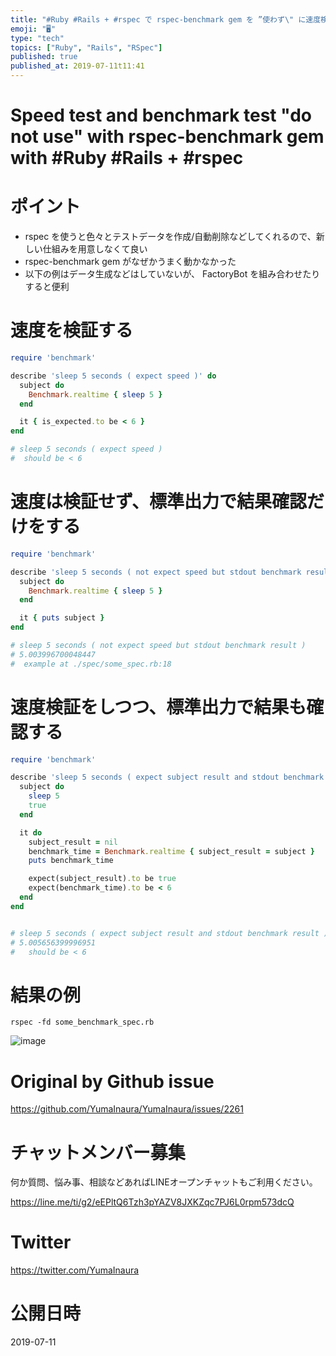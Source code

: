 ```yaml
---
title: "#Ruby #Rails + #rspec で rspec-benchmark gem を ”使わず\" に速度検証・ベンチマークテストをする"
emoji: "🖥"
type: "tech"
topics: ["Ruby", "Rails", "RSpec"]
published: true
published_at: 2019-07-11t11:41
---
```


# Speed test and benchmark test "do not use" with rspec-benchmark gem with #Ruby #Rails + #rspec


# ポイント

- rspec を使うと色々とテストデータを作成/自動削除などしてくれるので、新しい仕組みを用意しなくて良い
- rspec-benchmark gem がなぜかうまく動かなかった
- 以下の例はデータ生成などはしていないが、 FactoryBot を組み合わせたりすると便利

# 速度を検証する

```rb
require 'benchmark'

describe 'sleep 5 seconds ( expect speed )' do
  subject do
    Benchmark.realtime { sleep 5 }
  end

  it { is_expected.to be < 6 }
end

# sleep 5 seconds ( expect speed )
#  should be < 6
```

# 速度は検証せず、標準出力で結果確認だけをする


```rb
require 'benchmark'

describe 'sleep 5 seconds ( not expect speed but stdout benchmark result )' do
  subject do
    Benchmark.realtime { sleep 5 }
  end

  it { puts subject }
end

# sleep 5 seconds ( not expect speed but stdout benchmark result )
# 5.003996700048447
#  example at ./spec/some_spec.rb:18
```

# 速度検証をしつつ、標準出力で結果も確認する

```rb
require 'benchmark'

describe 'sleep 5 seconds ( expect subject result and stdout benchmark result )' do
  subject do
    sleep 5
    true
  end

  it do
    subject_result = nil
    benchmark_time = Benchmark.realtime { subject_result = subject }
    puts benchmark_time

    expect(subject_result).to be true
    expect(benchmark_time).to be < 6
  end
end


# sleep 5 seconds ( expect subject result and stdout benchmark result )
# 5.005656399996951
#   should be < 6
```

# 結果の例

```
rspec -fd some_benchmark_spec.rb
```

![image](https://user-images.githubusercontent.com/13635059/61013831-531cfb00-a3bf-11e9-99ff-026ecefeefc6.png)



# Original by Github issue

https://github.com/YumaInaura/YumaInaura/issues/2261








<!-- Update From Qiita API -->

# チャットメンバー募集


何か質問、悩み事、相談などあればLINEオープンチャットもご利用ください。

https://line.me/ti/g2/eEPltQ6Tzh3pYAZV8JXKZqc7PJ6L0rpm573dcQ





# Twitter


https://twitter.com/YumaInaura


<!-- Update From Qiita API -->



# 公開日時

2019-07-11
